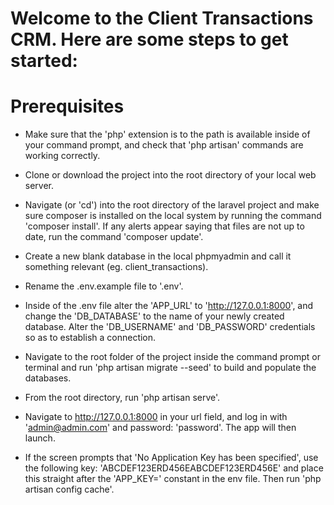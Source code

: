 # Welcome to the Client Transactions CRM. Here are some steps to get started:

# Prerequisites

* Make sure that the 'php' extension is to the path is available inside of your command prompt, and check that 'php artisan' commands are working correctly.

* Clone or download the project into the root directory of your local web server.

* Navigate (or 'cd') into the root directory of the laravel project and make sure composer is installed on the local system by running the command 'composer install'. If any alerts appear saying that files are not up to date, run the command 'composer update'.

* Create a new blank database in the local phpmyadmin and call it something relevant (eg. client_transactions).

* Rename the .env.example file to '.env'.

* Inside of the .env file alter the 'APP_URL' to 'http://127.0.0.1:8000', and change the 'DB_DATABASE' to the name of your newly created database. Alter the 'DB_USERNAME' and 'DB_PASSWORD' credentials so as to establish a connection. 

* Navigate to the root folder of the project inside the command prompt or terminal and run 'php artisan migrate --seed' to build and populate the databases.

* From the root directory, run 'php artisan serve'.

* Navigate to http://127.0.0.1:8000 in your url field, and log in with 'admin@admin.com' and password: 'password'. The app will then launch.

* If the screen prompts that 'No Application Key has been specified', use the following key: 'ABCDEF123ERD456EABCDEF123ERD456E' and place this straight after the 'APP_KEY=' constant in the env file. Then run 'php artisan config cache'.